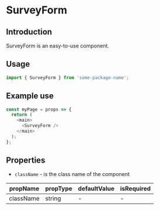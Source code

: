 # SurveyForm

<!-- STORY -->

## Introduction

SurveyForm is an easy-to-use component.

## Usage

```javascript
import { SurveyForm } from 'some-package-name';
```

## Example use

```javascript
const myPage = props => {
  return (
    <main>
      <SurveyForm />
    </main>
  );
};
```

## Properties

- `className` - is the class name of the component

| propName  | propType | defaultValue | isRequired |
| --------- | -------- | ------------ | ---------- |
| className | string   | -            | -          |
